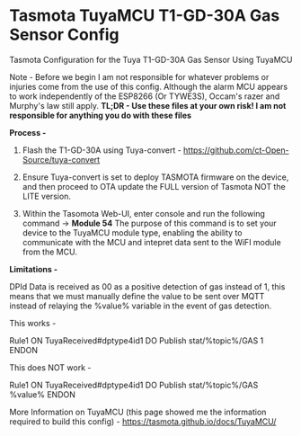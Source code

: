 # Tasmota TuyaMCU T1-GD-30A Gas Sensor Config
Tasmota Configuration for the Tuya T1-GD-30A Gas Sensor Using TuyaMCU

Note - Before we begin I am not responsible for whatever problems or injuries come from the use of this config. Although the alarm MCU appears to work independently of the ESP8266 (Or TYWE3S), Occam's razer and Murphy's law still apply. **TL;DR - Use these files at your own risk! I am not responsible for anything you do with these files**


**Process -** 


1. Flash the T1-GD-30A using Tuya-convert - https://github.com/ct-Open-Source/tuya-convert


2. Ensure Tuya-convert is set to deploy TASMOTA firmware on the device, and then proceed to OTA update the FULL version of Tasmota NOT the LITE version.


3. Within the Tasomota Web-UI, enter console and run the following command -> **Module 54** The purpose of this command is to set your device to the TuyaMCU module type, enabling the ability to communicate with the MCU and intepret data sent to the WiFI module from the MCU.








**Limitations -**

DPId Data is received as 00 as a positive detection of gas instead of 1, this means that we must manually define the value to be sent over MQTT instead of relaying the %value% variable in the event of gas detection.

This works - 

Rule1 ON TuyaReceived#dptype4id1 DO Publish stat/%topic%/GAS 1 ENDON

This does NOT work -

Rule1 ON TuyaReceived#dptype4id1 DO Publish stat/%topic%/GAS %value% ENDON


More Information on TuyaMCU (this page showed me the information required to build this config) - 
https://tasmota.github.io/docs/TuyaMCU/
